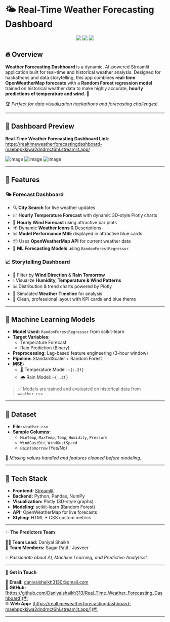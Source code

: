 # 🌤️ Real-Time Weather Forecasting Dashboard

<p align="center">
  <img src="https://img.shields.io/badge/Streamlit-Weather%20App-blue?style=for-the-badge&logo=streamlit" />
  <img src="https://img.shields.io/badge/ML-RandomForest-orange?style=for-the-badge&logo=scikit-learn" />
  <img src="https://img.shields.io/badge/API-OpenWeatherMap-green?style=for-the-badge&logo=openweathermap" />
</p>

## 🔥 Overview
**Weather Forecasting Dashboard** is a dynamic, AI-powered Streamlit application built for real-time and historical weather analysis. Designed for hackathons and data storytelling, this app combines **real-time OpenWeatherMap forecasts** with a **Random Forest regression model** trained on historical weather data to make highly accurate, **hourly predictions of temperature and wind**. 🎯

🏆 _Perfect for data visualization hackathons and forecasting challenges!_

---

## 📸 Dashboard Preview
**Real-Time Weather Forecasting Dashboard Link:** 
https://realtimeweatherforecastingdashboard-maebppkkjwa2dndrnct6hl.streamlit.app/

![image](https://github.com/user-attachments/assets/c826dde0-5ce0-4aea-9fd5-10727ccd3547)
![image](https://github.com/user-attachments/assets/981ccfd9-33ed-427e-8697-0b151483f03d)
![image](https://github.com/user-attachments/assets/4e27f1a7-17f3-4105-ab8e-58647ffe6379)

---

## 🚀 Features

### 🌤️ Forecast Dashboard
- 🔍 **City Search** for live weather updates
- 📈 **Hourly Temperature Forecast** with dynamic 3D-style Plotly charts
- 💨 **Hourly Wind Forecast** using attractive bar plots
- ☀️ Dynamic **Weather Icons** & Descriptions
- 📊 **Model Performance MSE** displayed in attractive blue cards
- 📦 Uses **OpenWeatherMap API** for current weather data
- 🤖 **ML Forecasting Models** using `RandomForestRegressor`

### 📈 Storytelling Dashboard
- 🧭 Filter by **Wind Direction** & **Rain Tomorrow**
- 💧 Visualize **Humidity, Temperature & Wind Patterns**
- 📊 Distribution & trend charts powered by Plotly
- 🔄 Simulated **Weather Timeline** for analysis
- 📌 Clean, professional layout with KPI cards and blue theme

---

## 🧠 Machine Learning Models

- **Model Used:** `RandomForestRegressor` from scikit-learn
- **Target Variables:** 
  - Temperature Forecast
  - Rain Prediction (Binary)
- **Preprocessing:** Lag-based feature engineering (3-hour window)
- **Pipeline:** StandardScaler + Random Forest
- **MSE:**
  - 🌡️ Temperature Model: `~{:.2f}`  
  - 🌧️ Rain Model: `~{:.2f}`

> ✅ Models are trained and evaluated on historical data from `weather.csv`

---

## 📂 Dataset

- **File:** `weather.csv`
- **Sample Columns:**
  - `MinTemp`, `MaxTemp`, `Temp`, `Humidity`, `Pressure`
  - `WindGustDir`, `WindGustSpeed`
  - `RainTomorrow` (Yes/No)

📌 _Missing values handled and features cleaned before modeling._

---

## 🔧 Tech Stack

- **Frontend:** [Streamlit](https://streamlit.io/)
- **Backend:** Python, Pandas, NumPy
- **Visualization:** Plotly (3D-style graphs)
- **Modeling:** scikit-learn (Random Forest)
- **API:** OpenWeatherMap for live forecasts
- **Styling:** HTML + CSS custom metrics

---
✨ **The Predictors Team**

🧑‍💼 **Team Lead:** Daniyal Shaikh  
👥 **Team Members:** Sagar Patil | Jasveer

💡 _Passionate about AI, Machine Learning, and Predictive Analytics!_

---

📮 **Get in Touch**

📧 **Email:** [daniyalsheikh3130@gmail.com](mailto:daniyalsheikh3130@gmail.com)  
🔗 **GitHub:** [https://github.com/Daniyalshaikh313/Real_Time_Weather_Forecasting_Dashboard](#)  
🌐 **Web App:** [https://realtimeweatherforecastingdashboard-maebppkkjwa2dndrnct6hl.streamlit.app/](#)

---


